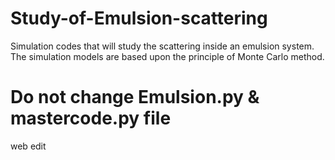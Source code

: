 # Study-of-Emulsion-scattering
Simulation codes that will study the scattering inside an emulsion system. The simulation models are based upon the principle of Monte Carlo method.

# Do not change Emulsion.py & mastercode.py file
web edit
